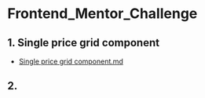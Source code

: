 # Frontend_Mentor_Challenge

## 1. Single price grid component
- [Single price grid component.md](https://github.com/walmanjm/Frontend_Mentor_Challenge/blob/02cc97a1d7c147e7e5b9a32f389d711f61923356/Single%20price%20grid%20component/README.md)

## 2. 
